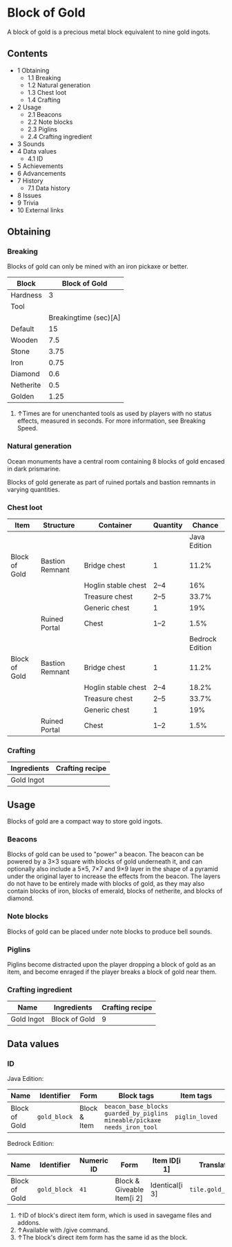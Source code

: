 # Block of Gold
A block of gold is a precious metal block equivalent to nine gold ingots.

## Contents
- 1 Obtaining
	- 1.1 Breaking
	- 1.2 Natural generation
	- 1.3 Chest loot
	- 1.4 Crafting
- 2 Usage
	- 2.1 Beacons
	- 2.2 Note blocks
	- 2.3 Piglins
	- 2.4 Crafting ingredient
- 3 Sounds
- 4 Data values
	- 4.1 ID
- 5 Achievements
- 6 Advancements
- 7 History
	- 7.1 Data history
- 8 Issues
- 9 Trivia
- 10 External links

## Obtaining
### Breaking
Blocks of gold can only be mined with an iron pickaxe or better.

| Block     | Block of Gold         |
|-----------|-----------------------|
| Hardness  | 3                     |
| Tool      |                       |
|           | Breakingtime (sec)[A] |
| Default   | 15                    |
| Wooden    | 7.5                   |
| Stone     | 3.75                  |
| Iron      | 0.75                  |
| Diamond   | 0.6                   |
| Netherite | 0.5                   |
| Golden    | 1.25                  |

1. ↑Times are for unenchanted tools as used by players with no status effects, measured in seconds. For more information, see Breaking Speed.

### Natural generation
Ocean monuments have a central room containing 8 blocks of gold encased in dark prismarine.

Blocks of gold generate as part of ruined portals and bastion remnants in varying quantities.


### Chest loot
| Item          | Structure       | Container           | Quantity | Chance          |
|---------------|-----------------|---------------------|----------|-----------------|
|               |                 |                     |          | Java Edition    |
| Block of Gold | Bastion Remnant | Bridge chest        | 1        | 11.2%           |
|               |                 | Hoglin stable chest | 2–4      | 16%             |
|               |                 | Treasure chest      | 2–5      | 33.7%           |
|               |                 | Generic chest       | 1        | 19%             |
|               | Ruined Portal   | Chest               | 1–2      | 1.5%            |
|               |                 |                     |          | Bedrock Edition |
| Block of Gold | Bastion Remnant | Bridge chest        | 1        | 11.2%           |
|               |                 | Hoglin stable chest | 2–4      | 18.2%           |
|               |                 | Treasure chest      | 2–5      | 33.7%           |
|               |                 | Generic chest       | 1        | 19%             |
|               | Ruined Portal   | Chest               | 1–2      | 1.5%            |

### Crafting
| Ingredients | Crafting recipe |
|-------------|-----------------|
| Gold Ingot  |                 |

## Usage
Blocks of gold are a compact way to store gold ingots.

### Beacons
Blocks of gold can be used to "power" a beacon. The beacon can be powered by a 3×3 square with blocks of gold underneath it, and can optionally also include a 5×5, 7×7 and 9×9 layer in the shape of a pyramid under the original layer to increase the effects from the beacon. The layers do not have to be entirely made with blocks of gold, as they may also contain blocks of iron, blocks of emerald, blocks of netherite, and blocks of diamond.

### Note blocks
Blocks of gold can be placed under note blocks to produce bell sounds.

### Piglins
Piglins become distracted upon the player dropping a block of gold as an item, and become enraged if the player breaks a block of gold near them.

### Crafting ingredient
| Name       | Ingredients   | Crafting recipe |
|------------|---------------|-----------------|
| Gold Ingot | Block of Gold | 9               |

## Data values
### ID
Java Edition:

| Name          | Identifier   | Form         | Block tags                                                                                 | Item tags      | Translation key              |
|---------------|--------------|--------------|--------------------------------------------------------------------------------------------|----------------|------------------------------|
| Block of Gold | `gold_block` | Block & Item | `beacon_base_blocks`<br/>`guarded_by_piglins`<br/>`mineable/pickaxe`<br/>`needs_iron_tool` | `piglin_loved` | `block.minecraft.gold_block` |

Bedrock Edition:

| Name          | Identifier   | Numeric ID | Form                       | Item ID[i 1]   | Translation key        |
|---------------|--------------|------------|----------------------------|----------------|------------------------|
| Block of Gold | `gold_block` | `41`       | Block & Giveable Item[i 2] | Identical[i 3] | `tile.gold_block.name` |

1. ↑ID of block's direct item form, which is used in savegame files and addons.
2. ↑Available with /give command.
3. ↑The block's direct item form has the same id as the block.


